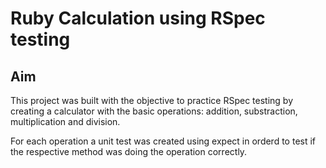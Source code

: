 # Ruby Calculation using RSpec testing
## Aim
This project was built with the objective to practice RSpec testing by creating a calculator with the basic operations: addition, substraction, multiplication and division.

For each operation a unit test was created using expect in orderd to test if the respective method was doing the operation correctly.